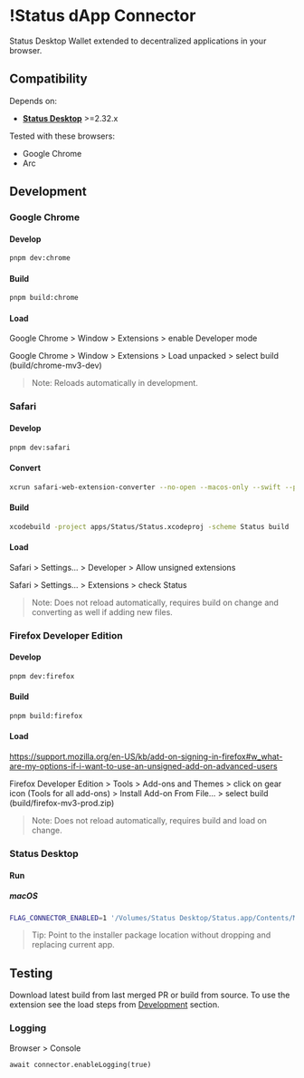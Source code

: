 # !Status dApp Connector

Status Desktop Wallet extended to decentralized applications in your browser.

## Compatibility

Depends on:

- **[Status Desktop](https://github.com/status-im/status-desktop/releases)** >=2.32.x

Tested with these browsers:

- Google Chrome
- Arc

## Development

### Google Chrome

#### Develop

```bash
pnpm dev:chrome
```

#### Build

```bash
pnpm build:chrome
```

#### Load

Google Chrome > Window > Extensions > enable Developer mode

Google Chrome > Window > Extensions > Load unpacked > select build (build/chrome-mv3-dev)

> Note: Reloads automatically in development.

### Safari

#### Develop

```bash
pnpm dev:safari
```

#### Convert

```bash
xcrun safari-web-extension-converter --no-open --macos-only --swift --project-location ./apps --app-name Status --bundle-identifier im.Status.Status ./build/safari-mv3-dev/
```

#### Build

```bash
xcodebuild -project apps/Status/Status.xcodeproj -scheme Status build
```

#### Load

Safari > Settings... > Developer > Allow unsigned extensions

Safari > Settings... > Extensions > check Status

> Note: Does not reload automatically, requires build on change and converting as well if adding new files.

### Firefox Developer Edition

#### Develop

```bash
pnpm dev:firefox
```

#### Build

```bash
pnpm build:firefox
```

#### Load

https://support.mozilla.org/en-US/kb/add-on-signing-in-firefox#w_what-are-my-options-if-i-want-to-use-an-unsigned-add-on-advanced-users

Firefox Developer Edition > Tools > Add-ons and Themes > click on gear icon (Tools for all add-ons) > Install Add-on From File... > select build (build/firefox-mv3-prod.zip)

> Note: Does not reload automatically, requires build and load on change.

### Status Desktop

#### Run

##### macOS

```bash
FLAG_CONNECTOR_ENABLED=1 '/Volumes/Status Desktop/Status.app/Contents/MacOS/nim_status_client'
```

> Tip: Point to the installer package location without dropping and replacing current app.

## Testing

Download latest build from last merged PR or build from source. To use the extension see the load steps from [Development](#development) section.

### Logging

Browser > Console

```
await connector.enableLogging(true)
```
